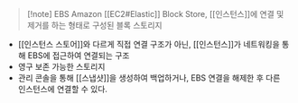 ---
---

> [!note] EBS
> Amazon [[EC2#Elastic]] Block Store, [[인스턴스]]에 연결 및 제거를 하는 형태로 구성된 블록 스토리지

- [[인스턴스 스토어]]와 다르게 직접 연결 구조가 아닌, [[인스턴스]]가 네트워킹을 통해 EBS에 접근하여 연결되는 구조
- 영구 보존 가능한 스토리지
- 관리 콘솔을 통해 [[스냅샷]]을 생성하여 백업하거나, EBS 연결을 해제한 후 다른 인스턴스에 연결할 수 있다.

